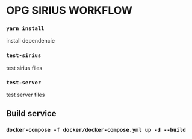 <h1> OPG SIRIUS WORKFLOW </h1>

  ### `yarn install`
  <p> install dependencie </p>

  ### `test-sirius`
  <p> test sirius files </p>

   ### `test-server`
  <p> test server files </p>

<h2> Build service </h2>
  
  ### `docker-compose -f docker/docker-compose.yml up -d --build `
    